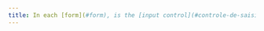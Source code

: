 ```yaml
---
title: In each [form](#form), is the [input control](#controle-de-saisie-formulaire) accompanied, if necessary, by suggestions to help correct input errors?
---
```

